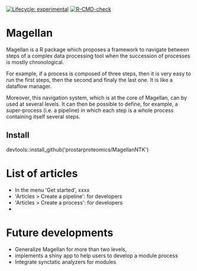 <!-- badges: start -->
  [![Lifecycle: experimental](https://img.shields.io/badge/lifecycle-experimental-orange.svg)](https://www.tidyverse.org/lifecycle/#experimental)
[![R-CMD-check](https://github.com/prostarproteomics/MagellanNTK/workflows/R-CMD-check/badge.svg)](https://github.com/prostarproteomics/MagellanNTK/actions)
<!-- badges: end -->
  
# Magellan

Magellan is a R package which proposes a framework to navigate between steps of a complex data processing tool when the succession of processes is mostly chronological.

For example, if a process is composed of three steps, then it is very easy to run the first steps, then the second and finaly the last one. It is like a dataflow manager.

Moreover, this navigation system, which is at the core of Magellan, can by used at several levels. It can then be possible to define, for example, a super-process (i.e. a pipeline) in which each step is a whole process containing itself several steps.


## Install

devtools::install_github('prostarproteomics/MagellanNTK')


# List of articles

* In the menu 'Get started', xxxx
* 'Articles > Create a pipeline': for developers
* 'Articles > Create a process': for developers
* 



# Future developments

* Generalize Magellan for more than two levels,
* implements a shiny app to help users to develop a module process
* Integrate synctatic analyzers for modules
